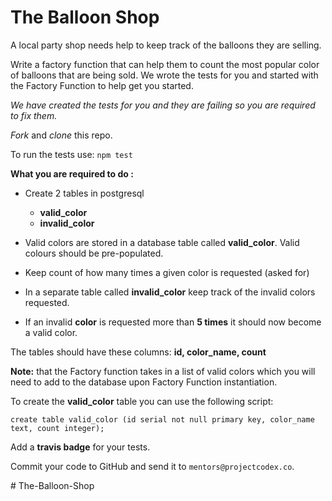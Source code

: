 # The Balloon Shop

A local party shop needs help to keep track of the balloons they are selling.

Write a factory function that can help them to count the most popular color of balloons that are being sold. We wrote the tests for you and started with the Factory Function to help get you started.

*We have created the tests for you and they are failing so you are required to fix them.*

*Fork* and *clone* this repo.

To run the tests use: `npm test`

**What you are required to do :**

- Create 2 tables in postgresql
    - **valid_color**
    - **invalid_color**
    
- Valid colors are stored in a database table called **valid_color**. Valid colours should be pre-populated. 
- Keep count of how many times a given color is requested (asked for)
- In a separate table called **invalid_color** keep track of the invalid colors requested.
- If an invalid **color** is requested more than **5 times** it should now become a valid color.

The tables should have these columns: **id, color_name, count**

**Note:** that the Factory function takes in a list of valid colors which you will need to add to the database upon Factory Function instantiation.

To create the **valid_color** table you can use the following script:

`create table valid_color (id serial not null primary key, color_name text, count integer);`

Add a **travis badge** for your tests.

Commit your code to GitHub and send it to `mentors@projectcodex.co`.

#   T h e - B a l l o o n - S h o p  
 